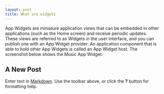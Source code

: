 ```yaml
---
layout: post
title: What are widgwts
---
```



App Widgets are miniature application views that can be embedded in other applications (such as the Home screen) and receive periodic updates. These views are referred to as Widgets in the user interface, and you can publish one with an App Widget provider. An application component that is able to hold other App Widgets is called an App Widget host. The screenshot below shows the Music App Widget.

## A New Post

Enter text in [Markdown](http://daringfireball.net/projects/markdown/). Use the toolbar above, or click the **?** button for formatting help.
